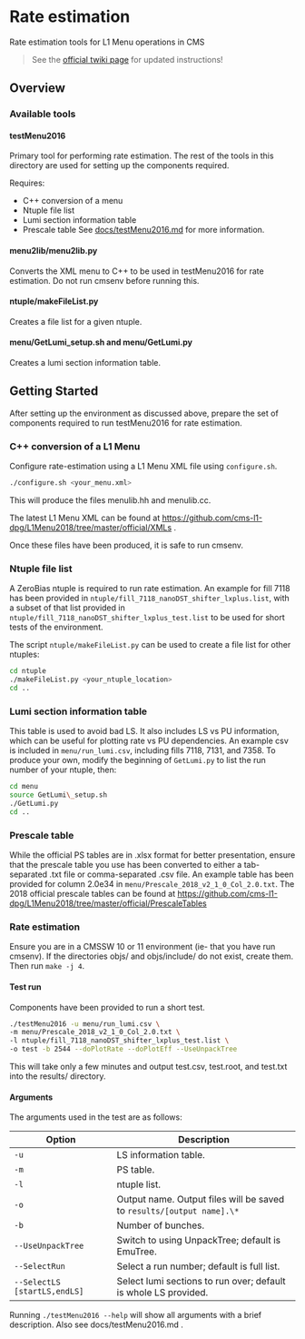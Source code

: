 # Rate estimation

Rate estimation tools for L1 Menu operations in CMS

> See the [official twiki page](https://twiki.cern.ch/twiki/bin/view/CMS/HowToL1TriggerMenu) for updated instructions!

## Overview

### Available tools

#### testMenu2016
Primary tool for performing rate estimation. The rest of the tools in this
directory are used for setting up the components required.

Requires:
* C++ conversion of a menu
* Ntuple file list
* Lumi section information table
* Prescale table
See [docs/testMenu2016.md]() for more information.

#### menu2lib/menu2lib.py
Converts the XML menu to C++ to be used in testMenu2016 for rate estimation.
Do not run cmsenv before running this.

#### ntuple/makeFileList.py
Creates a file list for a given ntuple.

#### menu/GetLumi\_setup.sh and menu/GetLumi.py
Creates a lumi section information table.

## Getting Started
After setting up the environment as discussed above, prepare the set of
components required to run testMenu2016 for rate estimation.

### C++ conversion of a L1 Menu
Configure rate-estimation using a L1 Menu XML file using `configure.sh`.
```bash
./configure.sh <your_menu.xml>
```
This will produce the files menulib.hh and menulib.cc.

The latest L1 Menu XML can be found at https://github.com/cms-l1-dpg/L1Menu2018/tree/master/official/XMLs .

Once these files have been produced, it is safe to run cmsenv.

### Ntuple file list
A ZeroBias ntuple is required to run rate estimation.
An example for fill 7118 has been provided in
`ntuple/fill_7118_nanoDST_shifter_lxplus.list`,
with a subset of that list provided in
`ntuple/fill_7118_nanoDST_shifter_lxplus_test.list` to be used for short tests
of the environment.

The script `ntuple/makeFileList.py` can be used to create a file list for other
ntuples:
```bash
cd ntuple
./makeFileList.py <your_ntuple_location>
cd ..
```

### Lumi section information table
This table is used to avoid bad LS. It also includes LS vs PU information, which
can be useful for plotting rate vs PU dependencies.
An example csv is included in `menu/run_lumi.csv`, including fills 7118, 7131,
and 7358.
To produce your own, modify the beginning of `GetLumi.py` to list the run number
of your ntuple, then:
```bash
cd menu
source GetLumi\_setup.sh
./GetLumi.py
cd ..
```

### Prescale table
While the official PS tables are in .xlsx format for better presentation, ensure
that the prescale table you use has been converted to
either a tab-separated .txt file or comma-separated .csv file.
An example table has been provided for column 2.0e34 in
`menu/Prescale_2018_v2_1_0_Col_2.0.txt`.
The 2018 official prescale tables can be found at
https://github.com/cms-l1-dpg/L1Menu2018/tree/master/official/PrescaleTables

### Rate estimation
Ensure you are in a CMSSW 10 or 11 environment (ie- that you have run cmsenv).
If the directories objs/ and objs/include/ do not exist, create them.
Then run `make -j 4`.

#### Test run
Components have been provided to run a short test.
```bash
./testMenu2016 -u menu/run_lumi.csv \
-m menu/Prescale_2018_v2_1_0_Col_2.0.txt \
-l ntuple/fill_7118_nanoDST_shifter_lxplus_test.list \
-o test -b 2544 --doPlotRate --doPlotEff --UseUnpackTree
```
This will take only a few minutes and output test.csv, test.root, and test.txt into the results/ directory.

#### Arguments
The arguments used in the test are as follows:

|Option | Description |
|-------|-------------|
|`-u`   | LS information table. |
|`-m`   | PS table. |
|`-l`   | ntuple list. |
|`-o`   | Output name. Output files will be saved to `results/[output name].\*` |
|`-b`   | Number of bunches. |
|`--UseUnpackTree` | Switch to using UnpackTree; default is EmuTree. |
|`--SelectRun` | Select a run number; default is full list. |
|`--SelectLS [startLS,endLS]` | Select lumi sections to run over; default is whole LS provided. |

Running `./testMenu2016 --help` will show all arguments with a brief description. Also see docs/testMenu2016.md .
